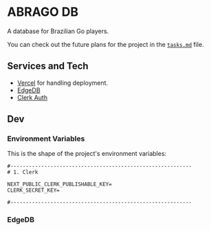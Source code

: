 # ABRAGO DB

A database for Brazilian Go players.

You can check out the future plans for the project in the [`tasks.md`](./tasks.md) file.

## Services and Tech

- [Vercel](https://vercel.com) for handling deployment.
- [EdgeDB](https://www.edgedb.com/)
- [Clerk Auth](https://clerk.com/)

## Dev

### Environment Variables

This is the shape of the project's environment variables:

```env
#-----------------------------------------------------------
# 1. Clerk

NEXT_PUBLIC_CLERK_PUBLISHABLE_KEY=
CLERK_SECRET_KEY=

#-----------------------------------------------------------
```

### EdgeDB
